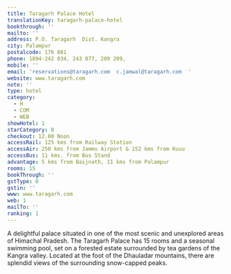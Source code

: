 ```yaml
---
title: Taragarh Palace Hotel
translationKey: taragarh-palace-hotel
bookthrough: ''
mailto: ''
address: P.O. Taragarh  Dist. Kangra
city: Palampur
postalcode: 176 081
phone: 1894-242 034, 243 077, 209 209,
mobile: ''
email: 'reservations@taragarh.com  c.jamwal@taragarh.com  '
website: www.taragarh.com
note: ''
type: hotel
category:
  - H
  - COM
  - WEB
showHotel: 1
starCategory: 0
checkout: 12.00 Noon
accessRail: 125 kms from Railway Station
accessAir: 250 kms from Jammu Airport & 152 kms from Kuuu
accessBus: 11 kms. from Bus Stand
advantage: 5 kms from Baijnath, 11 kms from Palampur
rooms: 15
bookThrough: ''
gstType: 0
gstin: ''
www: www.taragarh.com
web: 1
mailTo: ''
ranking: 1
---
```



















A delightful palace situated in one of the most scenic and unexplored areas of Himachal Pradesh. The Taragarh Palace has 15 rooms and a seasonal swimming pool, set on a forested estate surrounded by tea gardens of the Kangra valley. Located at the foot of the Dhauladar mountains, there are splendid views of the surrounding snow-capped peaks.